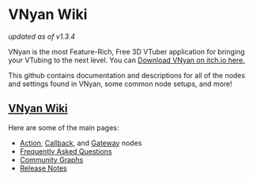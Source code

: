 # VNyan Wiki
*updated as of v1.3.4*

VNyan is the most Feature-Rich, Free 3D VTuber application for bringing your VTubing to the next level. You can [Download VNyan on itch.io here.](https://suvidriel.itch.io/vnyan)

This github contains documentation and descriptions for all of the nodes and settings found in VNyan, some common node setups, and more!

## [VNyan Wiki](../../wiki)

Here are some of the main pages:
- [Action](../../Action-Nodes), [Callback](../../wiki/Callback-Nodes), and [Gateway](../../wiki/Conditional-Nodes) nodes
- [Frequently Asked Questions](../../wiki/How-To#faq)
- [Community Graphs](../../wiki/How-To#community-graphs-and-resources)
- [Release Notes](../../wiki/release-notes)
